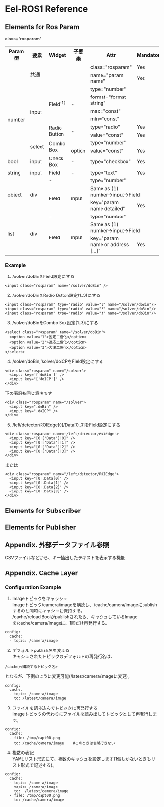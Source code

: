 # Eel-ROS1 Reference

## Elements for Ros Param

class="rosparam"

<table>
<tr><th>Param型<th>要素<th>Widget<th>子要素<th>Attr<th>Mandatory</td>
<tr><td rowspan="2"><td colspan="3" rowspan="2">共通<td>class="rosparam"<td>Yes
<tr><td>name="param name"<td>Yes
<tr><td rowspan="8">number<td rowspan="6">input<td rowspan="4">Field<sup>(1)</sup><td rowspan="4">-<td>type="number"<td>
<tr><td>format="format string"<td>
<tr><td>max="const"<td>
<tr><td>min="const"<td>
<tr><td rowspan="2">Radio Button<td rowspan="2">-<td>type="radio"<td>Yes
<tr><td>value="const"<td>Yes
<tr><td rowspan="2">select<td rowspan="2">Combo Box<td><td>type="number"<td>
<tr><td>option<td>value="const"<td>Yes
<tr><td>bool<td>input<td>Check Box<td>-<td>type="checkbox"<td>Yes
<tr><td>string<td>input<td>Field<td>-<td>type="text"<td>Yes
<tr><td rowspan="3">object<td rowspan="3">div<td>-<td><td>type="number"<td>
<tr><td rowspan="2">Field<td rowspan="2">input<td colspan="2">Same as (1) number&rarr;input&rarr;Field
<tr><td>key="param name detailed"<td>Yes
<tr><td rowspan="3">list<td rowspan="3">div<td>-<td><td>type="number"<td>
<tr><td rowspan="2">Field<td rowspan="2">input<td colspan="2">Same as (1) number&rarr;input&rarr;Field
<tr><td>key="param name or address [...]"<td>Yes
</table>

### Example

1. /solver/doBinをField設定にする
~~~
<input class="rosparam" name="/solver/doBin" />
~~~

2. /solver/doBinをRadio Button設定(1..3)にする
~~~
<input class="rosparam" type="radio" value="1" name="/solver/doBin"/>
<input class="rosparam" type="radio" value="2" name="/solver/doBin"/> 
<input class="rosparam" type="radio" value="3" name="/solver/doBin"/> 
~~~

3. /solver/doBinをCombo Box設定(1..3)にする
~~~
<select class="rosparam" name="/solver/doBin">
  <option value="1">固定二値化</option>
  <option value="2">適応二値化</option>
  <option value="3">大津二値化</option>
</select>
~~~

4. /solver/doBin,/solver/doICPをField設定にする
~~~
<div class="rosparam" name="/solver">
  <input key="['doBin']" />
  <input key="['doICP']" />
</div>
~~~
下の表記も同じ意味です
~~~
<div class="rosparam" name="/solver">
  <input key=".doBin" />
  <input key=".doICP" />
</div>
~~~

5. /left/detector/ROIEdge[0]/Data[0..3]をField設定にする
~~~
<div class="rosparam" name="/left/detector/ROIEdge">
  <input key="[0]['Data'][0]" />
  <input key="[0]['Data'][1]" />
  <input key="[0]['Data'][2]" />
  <input key="[0]['Data'][3]" />
</div>
~~~
または
~~~
<div class="rosparam" name="/left/detector/ROIEdge">
  <input key="[0].Data[0]" />
  <input key="[0].Data[1]" />
  <input key="[0].Data[2]" />
  <input key="[0].Data[3]" />
</div>
~~~
## Elements for Subscriber

## Elements for Publisher

## Appendix. 外部データファイル参照
CSVファイルなどから、キー抽出したテキストを表示する機能

## Appendix. Cache Layer
### Configuration Example
1. Imageトピックをキャッシュ  
Imageトピック/camera/imageを購読し、/cache/camera/imageにpublishするのと同時にキャシュに保持する。  
/cache/reload:Boolがpublishされたら、キャシュしているImageを/cache/camera/imageに、1回だけ再発行する。
~~~
config:
  cache:
  - topic: /camera/image
~~~

2. デフォルトpublish名を変える  
キャシュされたトピックのデフォルトの再発行名は、
~~~
/cache/<購読するトピック名>
~~~
となるが、下例のように変更可能(/latest/camera/imageに変更)。
~~~
config:
  cache:
  - topic: /camera/image
    to: /latest/camera/image
~~~

3. ファイルを読み込んでトピックに再発行する  
Imageトピックの代わりにファイルを読み出してトピックとして再発行します。
~~~
config:
  cache:
  - file: /tmp/capt00.png
    to: /cache/camera/image    #このときは省略できない
~~~

4. 複数の表記  
YAMLリスト形式にて、複数のキャシュを設定します(1個しかないときもリスト形式で記述する)。

~~~
config:
  cache:
  - topic: /camera/image
  - topic: /camera/image
    to:  /latest/camera/image
  - file: /tmp/capt00.png
    to: /cache/camera/image
~~~
